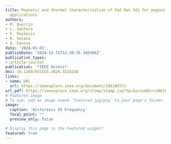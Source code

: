 ```yaml
---
title: Magnetic and thermal characterization of Fe2.9wt.%Si for magnetic shielding
  applications
authors:
- M. Quercio
- L. Santoro
- E. Poskovic
- R. Sesana
- A. Canova
date: '2024-01-01'
publishDate: '2024-12-31T12:30:35.346506Z'
publication_types:
- article-journal
publication: '*IEEE Access*'
doi: 10.1109/ACCESS.2024.3524238
links:
- name: URL
  url: https://ieeexplore.ieee.org/document/10818657/
url_pdf: https://ieeexplore.ieee.org/stamp/stamp.jsp?tp=&arnumber=10818657
# Featured image
# To use, add an image named `featured.jpg/png` to your page's folder. 
image:
  caption: 'Histeresis VS Frequency'
  focal_point: ""
  preview_only: false

# Display this page in the Featured widget?
featured: true
---
```

